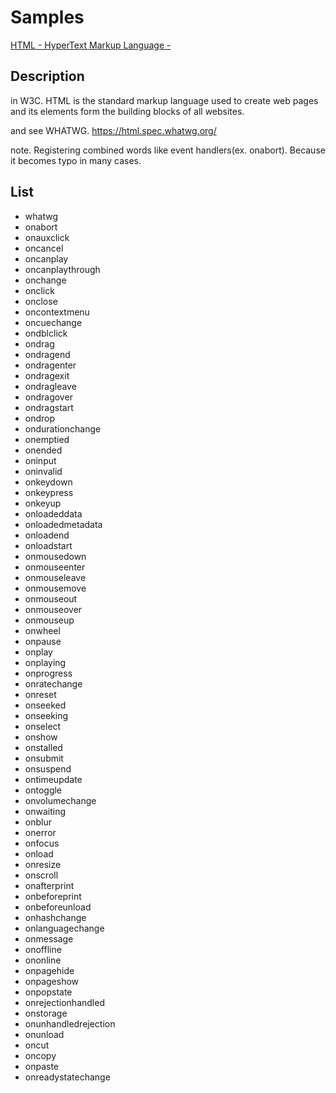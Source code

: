 # Samples
[HTML - HyperText Markup Language -](https://www.w3.org/html/)

## Description
in W3C. HTML is the standard markup language used to create web pages and its elements form the building blocks of all websites.

and see WHATWG. https://html.spec.whatwg.org/

note. Registering combined words like event handlers(ex. onabort).
Because it becomes typo in many cases.


## List
* whatwg
* onabort
* onauxclick
* oncancel
* oncanplay
* oncanplaythrough
* onchange
* onclick
* onclose
* oncontextmenu
* oncuechange
* ondblclick
* ondrag
* ondragend
* ondragenter
* ondragexit
* ondragleave
* ondragover
* ondragstart
* ondrop
* ondurationchange
* onemptied
* onended
* oninput
* oninvalid
* onkeydown
* onkeypress
* onkeyup
* onloadeddata
* onloadedmetadata
* onloadend
* onloadstart
* onmousedown
* onmouseenter
* onmouseleave
* onmousemove
* onmouseout
* onmouseover
* onmouseup
* onwheel
* onpause
* onplay
* onplaying
* onprogress
* onratechange
* onreset
* onseeked
* onseeking
* onselect
* onshow
* onstalled
* onsubmit
* onsuspend
* ontimeupdate
* ontoggle
* onvolumechange
* onwaiting
* onblur
* onerror
* onfocus
* onload
* onresize
* onscroll
* onafterprint
* onbeforeprint
* onbeforeunload
* onhashchange
* onlanguagechange
* onmessage
* onoffline
* ononline
* onpagehide
* onpageshow
* onpopstate
* onrejectionhandled
* onstorage
* onunhandledrejection
* onunload
* oncut
* oncopy
* onpaste
* onreadystatechange

